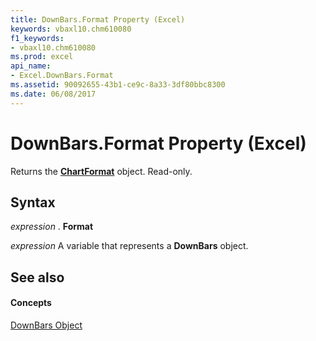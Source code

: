 ```yaml
---
title: DownBars.Format Property (Excel)
keywords: vbaxl10.chm610080
f1_keywords:
- vbaxl10.chm610080
ms.prod: excel
api_name:
- Excel.DownBars.Format
ms.assetid: 90092655-43b1-ce9c-8a33-3df80bbc8300
ms.date: 06/08/2017
---
```



# DownBars.Format Property (Excel)

Returns the  **[ChartFormat](Excel.ChartFormat.md)** object. Read-only.


## Syntax

 _expression_ . **Format**

 _expression_ A variable that represents a **DownBars** object.


## See also


#### Concepts


[DownBars Object](Excel.DownBars(objec).md)

